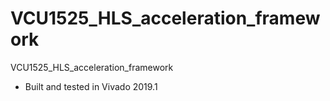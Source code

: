 # VCU1525_HLS_acceleration_framework
VCU1525_HLS_acceleration_framework 

- Built and tested in Vivado 2019.1 
